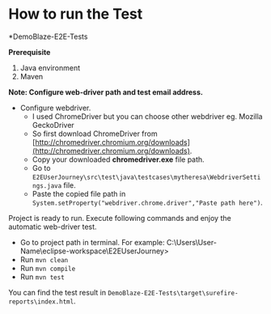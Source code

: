 # How to run the Test #

*DemoBlaze-E2E-Tests

**Prerequisite**
1. Java environment 
2. Maven 


**Note: Configure web-driver path and test email address.**
	

- Configure webdriver.
    - I used ChromeDriver but you can choose other webdriver eg. Mozilla GeckoDriver 
    - So first download ChromeDriver from [http://chromedriver.chromium.org/downloads](http://chromedriver.chromium.org/downloads).
    - Copy your downloaded **chromedriver.exe** file path.
    - Go to `E2EUserJourney\src\test\java\testcases\mytheresa\WebdriverSettings.java` file.
    - Paste the copied file path in `System.setProperty("webdriver.chrome.driver","Paste path here")`.
	
Project is ready to run. Execute following commands and enjoy the automatic web-driver test.
- Go to project path in terminal. For example: C:\Users\User-Name\eclipse-workspace\E2EUserJourney>
- Run `mvn clean`
- Run `mvn compile`
- Run `mvn test`

You can find the test result in `DemoBlaze-E2E-Tests\target\surefire-reports\index.html`.